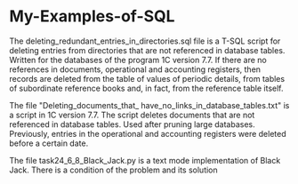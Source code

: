 # My-Examples-of-SQL

The deleting_redundant_entries_in_directories.sql file is a T-SQL script for deleting entries from directories 
that are not referenced in database tables. Written for the databases of the program 1C version 7.7. 
If there are no references in documents, operational and accounting registers, then records are deleted 
from the table of values of periodic details, from tables of subordinate reference books and, in fact, from the reference table itself.

The file "Deleting_documents_that_ have_no_links_in_database_tables.txt" is a script in 1C version 7.7. 
The script deletes documents that are not referenced in database tables. Used after pruning large databases.
Previously, entries in the operational and accounting registers were deleted before a certain date.

The file task24_6_8_Black_Jack.py is a text mode implementation of Black Jack. There is a condition of the problem and its solution
